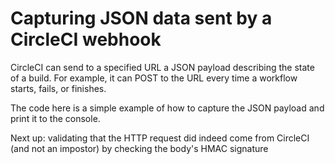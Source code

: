# Capturing JSON data sent by a CircleCI webhook

CircleCI can send to a specified URL a JSON payload describing the state of a build.
For example, it can POST to the URL every time a workflow starts, fails, or finishes.

The code here is a simple example of how to capture the JSON payload and print it to the console.

Next up: validating that the HTTP request did indeed come from CircleCI (and not an impostor) by checking the body's HMAC signature
